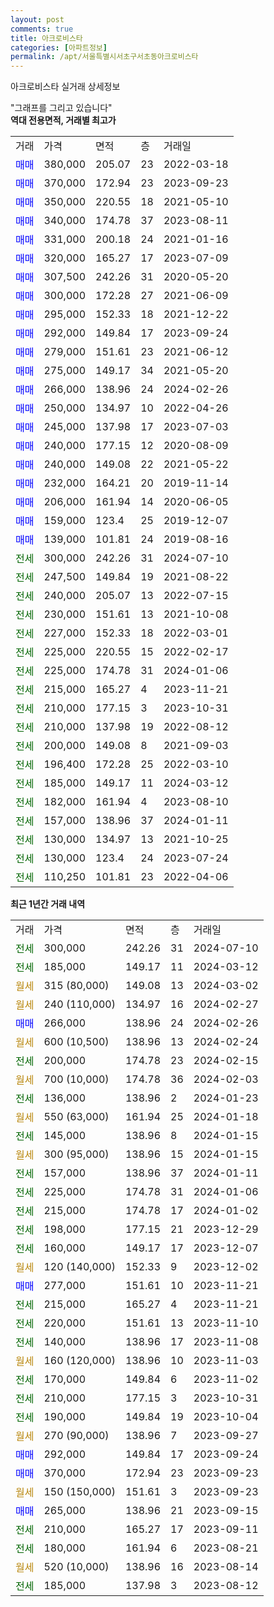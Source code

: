 ```yaml
---
layout: post
comments: true
title: 아크로비스타
categories: [아파트정보]
permalink: /apt/서울특별시서초구서초동아크로비스타
---
```


아크로비스타 실거래 상세정보

<script type="text/javascript">
  google.charts.load('current', {'packages':['line', 'corechart']});
  google.charts.setOnLoadCallback(drawChart);

  function drawChart() {
    var data = new google.visualization.DataTable();
    data.addColumn('date', '거래일');
    data.addColumn('number', "매매");
    data.addColumn('number', "전세");
    data.addColumn('number', "전매");

    data.addRows([[new Date(Date.parse("2024-07-10")), null, 300000, null], [new Date(Date.parse("2024-03-12")), null, 185000, null], [new Date(Date.parse("2024-03-02")), null, null, null], [new Date(Date.parse("2024-02-27")), null, null, null], [new Date(Date.parse("2024-02-26")), 266000, null, null], [new Date(Date.parse("2024-02-24")), null, null, null], [new Date(Date.parse("2024-02-15")), null, 200000, null], [new Date(Date.parse("2024-02-03")), null, null, null], [new Date(Date.parse("2024-01-23")), null, 136000, null], [new Date(Date.parse("2024-01-18")), null, null, null], [new Date(Date.parse("2024-01-15")), null, 145000, null], [new Date(Date.parse("2024-01-15")), null, null, null], [new Date(Date.parse("2024-01-11")), null, 157000, null], [new Date(Date.parse("2024-01-06")), null, 225000, null], [new Date(Date.parse("2024-01-02")), null, 215000, null], [new Date(Date.parse("2023-12-29")), null, 198000, null], [new Date(Date.parse("2023-12-07")), null, 160000, null], [new Date(Date.parse("2023-12-02")), null, null, null], [new Date(Date.parse("2023-11-21")), 277000, null, null], [new Date(Date.parse("2023-11-21")), null, 215000, null], [new Date(Date.parse("2023-11-10")), null, 220000, null], [new Date(Date.parse("2023-11-08")), null, 140000, null], [new Date(Date.parse("2023-11-03")), null, null, null], [new Date(Date.parse("2023-11-02")), null, 170000, null], [new Date(Date.parse("2023-10-31")), null, 210000, null], [new Date(Date.parse("2023-10-04")), null, 190000, null], [new Date(Date.parse("2023-09-27")), null, null, null], [new Date(Date.parse("2023-09-24")), 292000, null, null], [new Date(Date.parse("2023-09-23")), 370000, null, null], [new Date(Date.parse("2023-09-23")), null, null, null], [new Date(Date.parse("2023-09-15")), 265000, null, null], [new Date(Date.parse("2023-09-11")), null, 210000, null], [new Date(Date.parse("2023-08-21")), null, 180000, null], [new Date(Date.parse("2023-08-14")), null, null, null], [new Date(Date.parse("2023-08-12")), null, 185000, null]]);

    var options = {
      hAxis: {
        format: 'yyyy/MM/dd'
      },    
      lineWidth: 0,
      pointsVisible: true,    
      title: '최근 1년간 유형별 실거래가 분포',
      legend: { position: 'bottom' }
    };

    var formatter = new google.visualization.NumberFormat({pattern:'###,###'} );
    formatter.format(data, 1);
    formatter.format(data, 2);
    
    setTimeout(function() {
        var chart = new google.visualization.LineChart(document.getElementById('columnchart_material'));
        chart.draw(data, (options));
        document.getElementById('loading').style.display = 'none';
    }, 200);
  }
</script>


<div id="loading" style="z-index:20; display: block; margin-left: 0px">"그래프를 그리고 있습니다"</div>
<div id="columnchart_material" style="width: 95%; margin-left: 0px; display: block"></div>
<!-- contents start -->
<b>역대 전용면적, 거래별 최고가</b>
<table class="sortable">
    <tr>
      <td>거래</td>
      <td>가격</td>
      <td>면적</td>
      <td>층</td>
      <td>거래일</td>
    </tr>
        <tr>
          <td><a style="color: blue">매매</a></td>
          <td>380,000</td>
          <td>205.07</td>
          <td>23</td>
          <td>2022-03-18</td>
        </tr>            <tr>
          <td><a style="color: blue">매매</a></td>
          <td>370,000</td>
          <td>172.94</td>
          <td>23</td>
          <td>2023-09-23</td>
        </tr>            <tr>
          <td><a style="color: blue">매매</a></td>
          <td>350,000</td>
          <td>220.55</td>
          <td>18</td>
          <td>2021-05-10</td>
        </tr>            <tr>
          <td><a style="color: blue">매매</a></td>
          <td>340,000</td>
          <td>174.78</td>
          <td>37</td>
          <td>2023-08-11</td>
        </tr>            <tr>
          <td><a style="color: blue">매매</a></td>
          <td>331,000</td>
          <td>200.18</td>
          <td>24</td>
          <td>2021-01-16</td>
        </tr>            <tr>
          <td><a style="color: blue">매매</a></td>
          <td>320,000</td>
          <td>165.27</td>
          <td>17</td>
          <td>2023-07-09</td>
        </tr>            <tr>
          <td><a style="color: blue">매매</a></td>
          <td>307,500</td>
          <td>242.26</td>
          <td>31</td>
          <td>2020-05-20</td>
        </tr>            <tr>
          <td><a style="color: blue">매매</a></td>
          <td>300,000</td>
          <td>172.28</td>
          <td>27</td>
          <td>2021-06-09</td>
        </tr>            <tr>
          <td><a style="color: blue">매매</a></td>
          <td>295,000</td>
          <td>152.33</td>
          <td>18</td>
          <td>2021-12-22</td>
        </tr>            <tr>
          <td><a style="color: blue">매매</a></td>
          <td>292,000</td>
          <td>149.84</td>
          <td>17</td>
          <td>2023-09-24</td>
        </tr>            <tr>
          <td><a style="color: blue">매매</a></td>
          <td>279,000</td>
          <td>151.61</td>
          <td>23</td>
          <td>2021-06-12</td>
        </tr>            <tr>
          <td><a style="color: blue">매매</a></td>
          <td>275,000</td>
          <td>149.17</td>
          <td>34</td>
          <td>2021-05-20</td>
        </tr>            <tr>
          <td><a style="color: blue">매매</a></td>
          <td>266,000</td>
          <td>138.96</td>
          <td>24</td>
          <td>2024-02-26</td>
        </tr>            <tr>
          <td><a style="color: blue">매매</a></td>
          <td>250,000</td>
          <td>134.97</td>
          <td>10</td>
          <td>2022-04-26</td>
        </tr>            <tr>
          <td><a style="color: blue">매매</a></td>
          <td>245,000</td>
          <td>137.98</td>
          <td>17</td>
          <td>2023-07-03</td>
        </tr>            <tr>
          <td><a style="color: blue">매매</a></td>
          <td>240,000</td>
          <td>177.15</td>
          <td>12</td>
          <td>2020-08-09</td>
        </tr>            <tr>
          <td><a style="color: blue">매매</a></td>
          <td>240,000</td>
          <td>149.08</td>
          <td>22</td>
          <td>2021-05-22</td>
        </tr>            <tr>
          <td><a style="color: blue">매매</a></td>
          <td>232,000</td>
          <td>164.21</td>
          <td>20</td>
          <td>2019-11-14</td>
        </tr>            <tr>
          <td><a style="color: blue">매매</a></td>
          <td>206,000</td>
          <td>161.94</td>
          <td>14</td>
          <td>2020-06-05</td>
        </tr>            <tr>
          <td><a style="color: blue">매매</a></td>
          <td>159,000</td>
          <td>123.4</td>
          <td>25</td>
          <td>2019-12-07</td>
        </tr>            <tr>
          <td><a style="color: blue">매매</a></td>
          <td>139,000</td>
          <td>101.81</td>
          <td>24</td>
          <td>2019-08-16</td>
        </tr>        
        <tr>
              <td><a style="color: darkgreen">전세</a></td>
              <td>300,000</td>
              <td>242.26</td>
              <td>31</td>
              <td>2024-07-10</td>
            </tr>            <tr>
              <td><a style="color: darkgreen">전세</a></td>
              <td>247,500</td>
              <td>149.84</td>
              <td>19</td>
              <td>2021-08-22</td>
            </tr>            <tr>
              <td><a style="color: darkgreen">전세</a></td>
              <td>240,000</td>
              <td>205.07</td>
              <td>13</td>
              <td>2022-07-15</td>
            </tr>            <tr>
              <td><a style="color: darkgreen">전세</a></td>
              <td>230,000</td>
              <td>151.61</td>
              <td>13</td>
              <td>2021-10-08</td>
            </tr>            <tr>
              <td><a style="color: darkgreen">전세</a></td>
              <td>227,000</td>
              <td>152.33</td>
              <td>18</td>
              <td>2022-03-01</td>
            </tr>            <tr>
              <td><a style="color: darkgreen">전세</a></td>
              <td>225,000</td>
              <td>220.55</td>
              <td>15</td>
              <td>2022-02-17</td>
            </tr>            <tr>
              <td><a style="color: darkgreen">전세</a></td>
              <td>225,000</td>
              <td>174.78</td>
              <td>31</td>
              <td>2024-01-06</td>
            </tr>            <tr>
              <td><a style="color: darkgreen">전세</a></td>
              <td>215,000</td>
              <td>165.27</td>
              <td>4</td>
              <td>2023-11-21</td>
            </tr>            <tr>
              <td><a style="color: darkgreen">전세</a></td>
              <td>210,000</td>
              <td>177.15</td>
              <td>3</td>
              <td>2023-10-31</td>
            </tr>            <tr>
              <td><a style="color: darkgreen">전세</a></td>
              <td>210,000</td>
              <td>137.98</td>
              <td>19</td>
              <td>2022-08-12</td>
            </tr>            <tr>
              <td><a style="color: darkgreen">전세</a></td>
              <td>200,000</td>
              <td>149.08</td>
              <td>8</td>
              <td>2021-09-03</td>
            </tr>            <tr>
              <td><a style="color: darkgreen">전세</a></td>
              <td>196,400</td>
              <td>172.28</td>
              <td>25</td>
              <td>2022-03-10</td>
            </tr>            <tr>
              <td><a style="color: darkgreen">전세</a></td>
              <td>185,000</td>
              <td>149.17</td>
              <td>11</td>
              <td>2024-03-12</td>
            </tr>            <tr>
              <td><a style="color: darkgreen">전세</a></td>
              <td>182,000</td>
              <td>161.94</td>
              <td>4</td>
              <td>2023-08-10</td>
            </tr>            <tr>
              <td><a style="color: darkgreen">전세</a></td>
              <td>157,000</td>
              <td>138.96</td>
              <td>37</td>
              <td>2024-01-11</td>
            </tr>            <tr>
              <td><a style="color: darkgreen">전세</a></td>
              <td>130,000</td>
              <td>134.97</td>
              <td>13</td>
              <td>2021-10-25</td>
            </tr>            <tr>
              <td><a style="color: darkgreen">전세</a></td>
              <td>130,000</td>
              <td>123.4</td>
              <td>24</td>
              <td>2023-07-24</td>
            </tr>            <tr>
              <td><a style="color: darkgreen">전세</a></td>
              <td>110,250</td>
              <td>101.81</td>
              <td>23</td>
              <td>2022-04-06</td>
            </tr>        
    
</table>

<b>최근 1년간 거래 내역</b>

<table class="sortable">
    <tr>
      <td>거래</td>
      <td>가격</td>
      <td>면적</td>
      <td>층</td>
      <td>거래일</td>
    </tr>
    <tr>
      <td><a style="color: darkgreen">전세</a></td>
      <td>300,000</td>
      <td>242.26</td>
      <td>31</td>
      <td>2024-07-10</td>
    </tr>          <tr>
      <td><a style="color: darkgreen">전세</a></td>
      <td>185,000</td>
      <td>149.17</td>
      <td>11</td>
      <td>2024-03-12</td>
    </tr>          <tr>
      <td><a style="color: darkgoldenrod">월세</a></td>
      <td>315 (80,000)</td>
      <td>149.08</td>
      <td>13</td>
      <td>2024-03-02</td>
    </tr>          <tr>
      <td><a style="color: darkgoldenrod">월세</a></td>
      <td>240 (110,000)</td>
      <td>134.97</td>
      <td>16</td>
      <td>2024-02-27</td>
    </tr>          <tr>
      <td><a style="color: blue">매매</a></td>
      <td>266,000</td>
      <td>138.96</td>
      <td>24</td>
      <td>2024-02-26</td>
    </tr>          <tr>
      <td><a style="color: darkgoldenrod">월세</a></td>
      <td>600 (10,500)</td>
      <td>138.96</td>
      <td>13</td>
      <td>2024-02-24</td>
    </tr>          <tr>
      <td><a style="color: darkgreen">전세</a></td>
      <td>200,000</td>
      <td>174.78</td>
      <td>23</td>
      <td>2024-02-15</td>
    </tr>          <tr>
      <td><a style="color: darkgoldenrod">월세</a></td>
      <td>700 (10,000)</td>
      <td>174.78</td>
      <td>36</td>
      <td>2024-02-03</td>
    </tr>          <tr>
      <td><a style="color: darkgreen">전세</a></td>
      <td>136,000</td>
      <td>138.96</td>
      <td>2</td>
      <td>2024-01-23</td>
    </tr>          <tr>
      <td><a style="color: darkgoldenrod">월세</a></td>
      <td>550 (63,000)</td>
      <td>161.94</td>
      <td>25</td>
      <td>2024-01-18</td>
    </tr>          <tr>
      <td><a style="color: darkgreen">전세</a></td>
      <td>145,000</td>
      <td>138.96</td>
      <td>8</td>
      <td>2024-01-15</td>
    </tr>          <tr>
      <td><a style="color: darkgoldenrod">월세</a></td>
      <td>300 (95,000)</td>
      <td>138.96</td>
      <td>15</td>
      <td>2024-01-15</td>
    </tr>          <tr>
      <td><a style="color: darkgreen">전세</a></td>
      <td>157,000</td>
      <td>138.96</td>
      <td>37</td>
      <td>2024-01-11</td>
    </tr>          <tr>
      <td><a style="color: darkgreen">전세</a></td>
      <td>225,000</td>
      <td>174.78</td>
      <td>31</td>
      <td>2024-01-06</td>
    </tr>          <tr>
      <td><a style="color: darkgreen">전세</a></td>
      <td>215,000</td>
      <td>174.78</td>
      <td>17</td>
      <td>2024-01-02</td>
    </tr>          <tr>
      <td><a style="color: darkgreen">전세</a></td>
      <td>198,000</td>
      <td>177.15</td>
      <td>21</td>
      <td>2023-12-29</td>
    </tr>          <tr>
      <td><a style="color: darkgreen">전세</a></td>
      <td>160,000</td>
      <td>149.17</td>
      <td>17</td>
      <td>2023-12-07</td>
    </tr>          <tr>
      <td><a style="color: darkgoldenrod">월세</a></td>
      <td>120 (140,000)</td>
      <td>152.33</td>
      <td>9</td>
      <td>2023-12-02</td>
    </tr>          <tr>
      <td><a style="color: blue">매매</a></td>
      <td>277,000</td>
      <td>151.61</td>
      <td>10</td>
      <td>2023-11-21</td>
    </tr>          <tr>
      <td><a style="color: darkgreen">전세</a></td>
      <td>215,000</td>
      <td>165.27</td>
      <td>4</td>
      <td>2023-11-21</td>
    </tr>          <tr>
      <td><a style="color: darkgreen">전세</a></td>
      <td>220,000</td>
      <td>151.61</td>
      <td>13</td>
      <td>2023-11-10</td>
    </tr>          <tr>
      <td><a style="color: darkgreen">전세</a></td>
      <td>140,000</td>
      <td>138.96</td>
      <td>17</td>
      <td>2023-11-08</td>
    </tr>          <tr>
      <td><a style="color: darkgoldenrod">월세</a></td>
      <td>160 (120,000)</td>
      <td>138.96</td>
      <td>10</td>
      <td>2023-11-03</td>
    </tr>          <tr>
      <td><a style="color: darkgreen">전세</a></td>
      <td>170,000</td>
      <td>149.84</td>
      <td>6</td>
      <td>2023-11-02</td>
    </tr>          <tr>
      <td><a style="color: darkgreen">전세</a></td>
      <td>210,000</td>
      <td>177.15</td>
      <td>3</td>
      <td>2023-10-31</td>
    </tr>          <tr>
      <td><a style="color: darkgreen">전세</a></td>
      <td>190,000</td>
      <td>149.84</td>
      <td>19</td>
      <td>2023-10-04</td>
    </tr>          <tr>
      <td><a style="color: darkgoldenrod">월세</a></td>
      <td>270 (90,000)</td>
      <td>138.96</td>
      <td>7</td>
      <td>2023-09-27</td>
    </tr>          <tr>
      <td><a style="color: blue">매매</a></td>
      <td>292,000</td>
      <td>149.84</td>
      <td>17</td>
      <td>2023-09-24</td>
    </tr>          <tr>
      <td><a style="color: blue">매매</a></td>
      <td>370,000</td>
      <td>172.94</td>
      <td>23</td>
      <td>2023-09-23</td>
    </tr>          <tr>
      <td><a style="color: darkgoldenrod">월세</a></td>
      <td>150 (150,000)</td>
      <td>151.61</td>
      <td>3</td>
      <td>2023-09-23</td>
    </tr>          <tr>
      <td><a style="color: blue">매매</a></td>
      <td>265,000</td>
      <td>138.96</td>
      <td>21</td>
      <td>2023-09-15</td>
    </tr>          <tr>
      <td><a style="color: darkgreen">전세</a></td>
      <td>210,000</td>
      <td>165.27</td>
      <td>17</td>
      <td>2023-09-11</td>
    </tr>          <tr>
      <td><a style="color: darkgreen">전세</a></td>
      <td>180,000</td>
      <td>161.94</td>
      <td>6</td>
      <td>2023-08-21</td>
    </tr>          <tr>
      <td><a style="color: darkgoldenrod">월세</a></td>
      <td>520 (10,000)</td>
      <td>138.96</td>
      <td>16</td>
      <td>2023-08-14</td>
    </tr>          <tr>
      <td><a style="color: darkgreen">전세</a></td>
      <td>185,000</td>
      <td>137.98</td>
      <td>3</td>
      <td>2023-08-12</td>
    </tr>      </table>
<!-- contents end -->    

